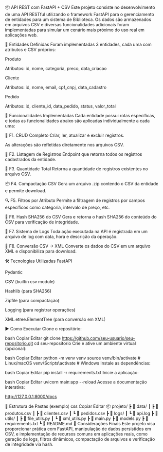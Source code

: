 📦 API REST com FastAPI + CSV
Este projeto consiste no desenvolvimento de uma API RESTful utilizando o framework FastAPI para o gerenciamento de entidades para um sistema de Biblioteca. Os dados são armazenados em arquivos CSV e diversas funcionalidades adicionais foram implementadas para simular um cenário mais próximo do uso real em aplicações web.

🧠 Entidades Definidas
Foram implementadas 3 entidades, cada uma com atributos e CSV próprios:

Produto

Atributos: id, nome, categoria, preco, data_criacao

Cliente

Atributos: id, nome, email, cpf_cnpj, data_cadastro

Pedido

Atributos: id, cliente_id, data_pedido, status, valor_total

🚀 Funcionalidades Implementadas
Cada entidade possui rotas específicas, e todas as funcionalidades abaixo são aplicadas individualmente a cada uma:

🔄 F1. CRUD Completo
Criar, ler, atualizar e excluir registros.

As alterações são refletidas diretamente nos arquivos CSV.

📄 F2. Listagem de Registros
Endpoint que retorna todos os registros cadastrados da entidade.

🔢 F3. Quantidade Total
Retorna a quantidade de registros existentes no arquivo CSV.

📦 F4. Compactação CSV
Gera um arquivo .zip contendo o CSV da entidade e permite download.

🔍 F5. Filtros por Atributo
Permite a filtragem de registros por campos específicos como categoria, intervalo de preço, etc.

🔐 F6. Hash SHA256 do CSV
Gera e retorna o hash SHA256 do conteúdo do CSV para verificação de integridade.

🧾 F7. Sistema de Logs
Toda ação executada na API é registrada em um arquivo de log com data, hora e descrição da operação.

🧬 F8. Conversão CSV → XML
Converte os dados do CSV em um arquivo XML e disponibiliza para download.

🛠 Tecnologias Utilizadas
FastAPI

Pydantic

CSV (builtin csv module)

Hashlib (para SHA256)

Zipfile (para compactação)

Logging (para registrar operações)

XML.etree.ElementTree (para conversão em XML)

▶️ Como Executar
Clone o repositório:

bash
Copiar
Editar
git clone https://github.com/seu-usuario/seu-repositorio.git
cd seu-repositorio
Crie e ative um ambiente virtual (opcional):

bash
Copiar
Editar
python -m venv venv
source venv/bin/activate  # Linux/macOS
venv\Scripts\activate     # Windows
Instale as dependências:

bash
Copiar
Editar
pip install -r requirements.txt
Inicie a aplicação:

bash
Copiar
Editar
uvicorn main:app --reload
Acesse a documentação interativa:

http://127.0.0.1:8000/docs

📁 Estrutura de Pastas (exemplo)
css
Copiar
Editar
📦 projeto/
 ┣ 📁 data/
 ┃ ┣ 📄 produtos.csv
 ┃ ┣ 📄 clientes.csv
 ┃ ┗ 📄 pedidos.csv
 ┣ 📁 logs/
 ┃ ┗ 📄 api.log
 ┣ 📁 utils/
 ┃ ┣ 📄 file_utils.py
 ┃ ┗ 📄 xml_utils.py
 ┣ 📄 main.py
 ┣ 📄 models.py
 ┣ 📄 requirements.txt
 ┗ 📄 README.md
🧠 Considerações Finais
Este projeto visa proporcionar prática com FastAPI, manipulação de dados persistidos em CSV, e implementação de recursos comuns em aplicações reais, como geração de logs, filtros dinâmicos, compactação de arquivos e verificação de integridade via hash.
